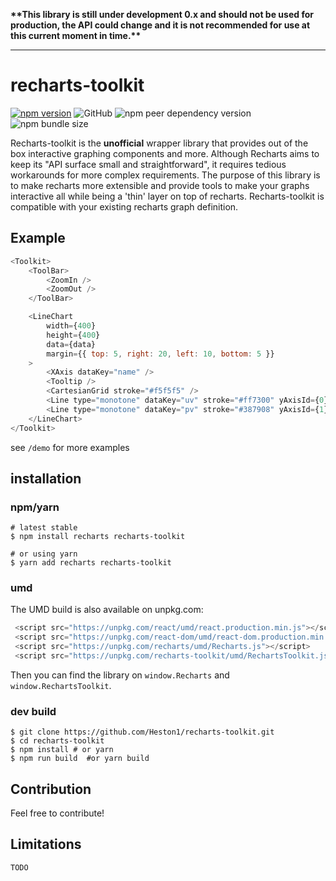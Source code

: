 **\*\*This library is still under development 0.x and should not be used for production, the API could change and it is not recommended for use at this current moment in time.\*\***

---
# recharts-toolkit
[![npm version](https://badge.fury.io/js/recharts-toolkit.svg)](http://badge.fury.io/js/recharts-toolkit)
![GitHub](https://img.shields.io/github/license/Heston1/recharts-toolkit)
![npm peer dependency version](https://img.shields.io/npm/dependency-version/recharts-toolkit/peer/recharts)
![npm bundle size](https://img.shields.io/bundlephobia/minzip/recharts-toolkit)

Recharts-toolkit is the **unofficial** wrapper library that provides out of the box interactive graphing components and more. Although Recharts aims to keep its "API surface small and straightforward", it requires tedious workarounds for more complex requirements. The purpose of this library is to make recharts more extensible and provide tools to make your graphs interactive all while being a 'thin' layer on top of recharts. Recharts-toolkit is compatible with your existing recharts graph definition. 

## Example

```javascript
<Toolkit>
    <ToolBar>
        <ZoomIn />
        <ZoomOut />
    </ToolBar>

    <LineChart
        width={400}
        height={400}
        data={data}
        margin={{ top: 5, right: 20, left: 10, bottom: 5 }}
    >
        <XAxis dataKey="name" />
        <Tooltip />
        <CartesianGrid stroke="#f5f5f5" />
        <Line type="monotone" dataKey="uv" stroke="#ff7300" yAxisId={0} />
        <Line type="monotone" dataKey="pv" stroke="#387908" yAxisId={1} />
    </LineChart>
</Toolkit>

```
see `/demo` for more examples
## installation

### npm/yarn

```
# latest stable
$ npm install recharts recharts-toolkit 

# or using yarn
$ yarn add recharts recharts-toolkit 
```

### umd
The UMD build is also available on unpkg.com:
```javascript
 <script src="https://unpkg.com/react/umd/react.production.min.js"></script>
 <script src="https://unpkg.com/react-dom/umd/react-dom.production.min.js"></script>
 <script src="https://unpkg.com/recharts/umd/Recharts.js"></script>
 <script src="https://unpkg.com/recharts-toolkit/umd/RechartsToolkit.js"></script>
```
Then you can find the library on `window.Recharts` and `window.RechartsToolkit`.

### dev build

```
$ git clone https://github.com/Heston1/recharts-toolkit.git
$ cd recharts-toolkit
$ npm install # or yarn
$ npm run build  #or yarn build
```

## Contribution
Feel free to contribute! 

## Limitations
`TODO`



